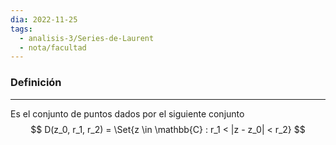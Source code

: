 ```yaml
---
dia: 2022-11-25
tags:
  - analisis-3/Series-de-Laurent
  - nota/facultad
---
```

### Definición
---
Es el conjunto de puntos dados por el siguiente conjunto $$ D(z_0, r_1, r_2) = \Set{z \in \mathbb{C} : r_1 < |z - z_0| < r_2} $$